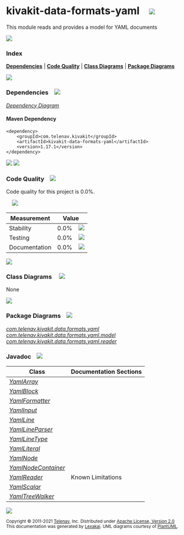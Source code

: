 [//]: # (start-user-text)



[//]: # (end-user-text)

# kivakit-data-formats-yaml &nbsp;&nbsp; <img src="https://telenav.github.io/telenav-assets/images/icons/bits-32.png" srcset="https://telenav.github.io/telenav-assets/images/icons/bits-32-2x.png 2x"/>

This module reads and provides a model for YAML documents

<img src="https://telenav.github.io/telenav-assets/images/separators/horizontal-line-512.png" srcset="https://telenav.github.io/telenav-assets/images/separators/horizontal-line-512-2x.png 2x"/>

### Index



[**Dependencies**](#dependencies) | [**Code Quality**](#code-quality) | [**Class Diagrams**](#class-diagrams) | [**Package Diagrams**](#package-diagrams)

<img src="https://telenav.github.io/telenav-assets/images/separators/horizontal-line-512.png" srcset="https://telenav.github.io/telenav-assets/images/separators/horizontal-line-512-2x.png 2x"/>

### Dependencies <a name="dependencies"></a> &nbsp;&nbsp; <img src="https://telenav.github.io/telenav-assets/images/icons/dependencies-32.png" srcset="https://telenav.github.io/telenav-assets/images/icons/dependencies-32-2x.png 2x"/>

[*Dependency Diagram*](https://www.kivakit.org/1.17.1/lexakai/kivakit-extensions/kivakit-data/formats/yaml/documentation/diagrams/dependencies.svg)

#### Maven Dependency

    <dependency>
        <groupId>com.telenav.kivakit</groupId>
        <artifactId>kivakit-data-formats-yaml</artifactId>
        <version>1.17.1</version>
    </dependency>

<img src="https://telenav.github.io/telenav-assets/images/separators/horizontal-line-128.png" srcset="https://telenav.github.io/telenav-assets/images/separators/horizontal-line-128-2x.png 2x"/>

[//]: # (start-user-text)



[//]: # (end-user-text)

<img src="https://telenav.github.io/telenav-assets/images/separators/horizontal-line-128.png" srcset="https://telenav.github.io/telenav-assets/images/separators/horizontal-line-128-2x.png 2x"/>

### Code Quality <a name="code-quality"></a> &nbsp;&nbsp; <img src="https://telenav.github.io/telenav-assets/images/icons/ruler-32.png" srcset="https://telenav.github.io/telenav-assets/images/icons/ruler-32-2x.png 2x"/>

Code quality for this project is 0.0%.  
  
&nbsp; &nbsp; <img src="https://telenav.github.io/telenav-assets/images/meters/meter-0-96.png" srcset="https://telenav.github.io/telenav-assets/images/meters/meter-0-96-2x.png 2x"/>

| Measurement   | Value                    |
|---------------|--------------------------|
| Stability     | 0.0%&nbsp; &nbsp; <img src="https://telenav.github.io/telenav-assets/images/meters/meter-0-96.png" srcset="https://telenav.github.io/telenav-assets/images/meters/meter-0-96-2x.png 2x"/>     |
| Testing       | 0.0%&nbsp; &nbsp; <img src="https://telenav.github.io/telenav-assets/images/meters/meter-0-96.png" srcset="https://telenav.github.io/telenav-assets/images/meters/meter-0-96-2x.png 2x"/>       |
| Documentation | 0.0%&nbsp; &nbsp; <img src="https://telenav.github.io/telenav-assets/images/meters/meter-0-96.png" srcset="https://telenav.github.io/telenav-assets/images/meters/meter-0-96-2x.png 2x"/> |

<img src="https://telenav.github.io/telenav-assets/images/separators/horizontal-line-128.png" srcset="https://telenav.github.io/telenav-assets/images/separators/horizontal-line-128-2x.png 2x"/>

### Class Diagrams <a name="class-diagrams"></a> &nbsp; &nbsp; <img src="https://telenav.github.io/telenav-assets/images/icons/diagram-40.png" srcset="https://telenav.github.io/telenav-assets/images/icons/diagram-40-2x.png 2x"/>

None

<img src="https://telenav.github.io/telenav-assets/images/separators/horizontal-line-128.png" srcset="https://telenav.github.io/telenav-assets/images/separators/horizontal-line-128-2x.png 2x"/>

### Package Diagrams <a name="package-diagrams"></a> &nbsp;&nbsp; <img src="https://telenav.github.io/telenav-assets/images/icons/box-24.png" srcset="https://telenav.github.io/telenav-assets/images/icons/box-24-2x.png 2x"/>

[*com.telenav.kivakit.data.formats.yaml*](https://www.kivakit.org/1.17.1/lexakai/kivakit-extensions/kivakit-data/formats/yaml/documentation/diagrams/com.telenav.kivakit.data.formats.yaml.svg)  
[*com.telenav.kivakit.data.formats.yaml.model*](https://www.kivakit.org/1.17.1/lexakai/kivakit-extensions/kivakit-data/formats/yaml/documentation/diagrams/com.telenav.kivakit.data.formats.yaml.model.svg)  
[*com.telenav.kivakit.data.formats.yaml.reader*](https://www.kivakit.org/1.17.1/lexakai/kivakit-extensions/kivakit-data/formats/yaml/documentation/diagrams/com.telenav.kivakit.data.formats.yaml.reader.svg)

### Javadoc <a name="code-quality"></a> &nbsp;&nbsp; <img src="https://telenav.github.io/telenav-assets/images/icons/books-24.png" srcset="https://telenav.github.io/telenav-assets/images/icons/books-24-2x.png 2x"/>

| Class | Documentation Sections  |
|-------|-------------------------|
| [*YamlArray*](https://www.kivakit.org/1.17.1/javadoc/kivakit-extensions/kivakit-data-formats-yaml/com/telenav/kivakit/data/formats/yaml/model/YamlArray.html) |  |  
| [*YamlBlock*](https://www.kivakit.org/1.17.1/javadoc/kivakit-extensions/kivakit-data-formats-yaml/com/telenav/kivakit/data/formats/yaml/model/YamlBlock.html) |  |  
| [*YamlFormatter*](https://www.kivakit.org/1.17.1/javadoc/kivakit-extensions/kivakit-data-formats-yaml/com/telenav/kivakit/data/formats/yaml/YamlFormatter.html) |  |  
| [*YamlInput*](https://www.kivakit.org/1.17.1/javadoc/kivakit-extensions/kivakit-data-formats-yaml/com/telenav/kivakit/data/formats/yaml/reader/YamlInput.html) |  |  
| [*YamlLine*](https://www.kivakit.org/1.17.1/javadoc/kivakit-extensions/kivakit-data-formats-yaml/com/telenav/kivakit/data/formats/yaml/reader/YamlLine.html) |  |  
| [*YamlLineParser*](https://www.kivakit.org/1.17.1/javadoc/kivakit-extensions/kivakit-data-formats-yaml/com/telenav/kivakit/data/formats/yaml/reader/YamlLineParser.html) |  |  
| [*YamlLineType*](https://www.kivakit.org/1.17.1/javadoc/kivakit-extensions/kivakit-data-formats-yaml/com/telenav/kivakit/data/formats/yaml/reader/YamlLineType.html) |  |  
| [*YamlLiteral*](https://www.kivakit.org/1.17.1/javadoc/kivakit-extensions/kivakit-data-formats-yaml/com/telenav/kivakit/data/formats/yaml/model/YamlLiteral.html) |  |  
| [*YamlNode*](https://www.kivakit.org/1.17.1/javadoc/kivakit-extensions/kivakit-data-formats-yaml/com/telenav/kivakit/data/formats/yaml/model/YamlNode.html) |  |  
| [*YamlNodeContainer*](https://www.kivakit.org/1.17.1/javadoc/kivakit-extensions/kivakit-data-formats-yaml/com/telenav/kivakit/data/formats/yaml/model/YamlNodeContainer.html) |  |  
| [*YamlReader*](https://www.kivakit.org/1.17.1/javadoc/kivakit-extensions/kivakit-data-formats-yaml/com/telenav/kivakit/data/formats/yaml/reader/YamlReader.html) | Known Limitations |  
| [*YamlScalar*](https://www.kivakit.org/1.17.1/javadoc/kivakit-extensions/kivakit-data-formats-yaml/com/telenav/kivakit/data/formats/yaml/model/YamlScalar.html) |  |  
| [*YamlTreeWalker*](https://www.kivakit.org/1.17.1/javadoc/kivakit-extensions/kivakit-data-formats-yaml/com/telenav/kivakit/data/formats/yaml/YamlTreeWalker.html) |  |  

[//]: # (start-user-text)



[//]: # (end-user-text)

<img src="https://telenav.github.io/telenav-assets/images/separators/horizontal-line-512.png" srcset="https://telenav.github.io/telenav-assets/images/separators/horizontal-line-512-2x.png 2x"/>

<sub>Copyright &#169; 2011-2021 [Telenav](https://telenav.com), Inc. Distributed under [Apache License, Version 2.0](LICENSE)</sub>  
<sub>This documentation was generated by [Lexakai](https://lexakai.org). UML diagrams courtesy of [PlantUML](https://plantuml.com).</sub>
